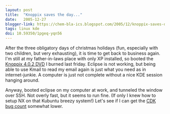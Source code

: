 ```yaml
---
layout: post
title:  "Knoppix saves the day..."
date:   2005-12-27
blogger-link: https://chem-bla-ics.blogspot.com/2005/12/knoppix-saves-day.html
tags: linux kde
doi: 10.59350/1pgeq-yqn56
---
```


After the three obligatory days of christmas holidays (fun, especially with two children, but very exhausting), it is time to get back to business again. I'm still
at my father-in-laws place with only XP installed, so booted the [Knoppix 4.0.2 DVD](http://www.knopper.net/knoppix/) I burned last friday. Eclipse is not working,
but being able to use Kmail to read my email again is just what you need as in internet-junkie. A computer is just not complete without a nice KDE session hanging around.

Anyway, booted eclipse on my computer at work, and tunneled the window over SSH. Not overly fast, but it seems to run fine. (If only I knew how to setup NX on
that Kubuntu breezy system!) Let's see if I can get the [CDK bug count](http://sourceforge.net/tracker/?group_id=20024&atid=120024) somewhat lower.
